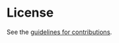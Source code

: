 # License

See the
[guidelines for contributions](https://github.com/ietf-wg-pce/draft-ietf-pce-operational/blob/main/CONTRIBUTING.md).

